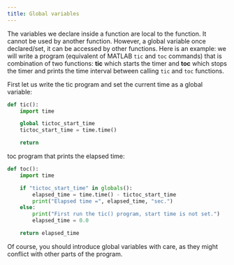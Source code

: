 ```yaml
---
title: Global variables
---
```

The variables we declare inside a function are local to the function. It cannot
be used by another function. However, a global variable once declared/set, it
can be accessed by other functions. Here is an example: we will write a program
(equivalent of MATLAB `tic` and `toc` commands) that is combination of two
functions: **tic** which starts the timer and **toc** which stops the timer and
prints the time interval between calling `tic` and `toc` functions.

First let us write the tic program and set the current time as a global
variable:
```python showLineNumbers
def tic():
    import time

    global tictoc_start_time
    tictoc_start_time = time.time()

    return
```

toc program that prints the elapsed time:
```python showLineNumbers
def toc():
    import time

    if "tictoc_start_time" in globals():
        elapsed_time = time.time() - tictoc_start_time
        print("Elapsed time =", elapsed_time, "sec.")
    else:
        print("First run the tic() program, start time is not set.")
        elapsed_time = 0.0

    return elapsed_time
```

Of course, you should introduce global variables with care, as they might
conflict with other parts of the program.
